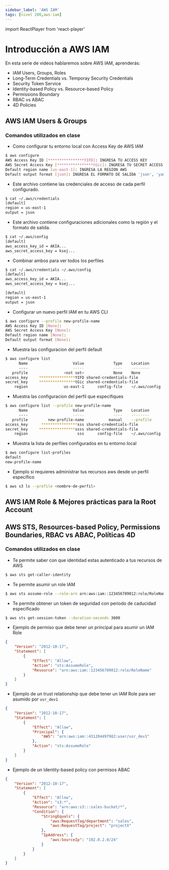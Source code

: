 ```yaml
---
sidebar_label: 'AWS IAM'
tags: [nivel 200,aws-iam]
---
```

import ReactPlayer from 'react-player'

# Introducción a AWS IAM

En esta serie de videos hablaremos sobre AWS IAM, aprenderás:

- IAM Users, Groups, Roles
- Long-Term Credentials vs. Temporay Security Credentials
- Security Token Service
- Identity-based Policy vs. Resource-based Policy
- Permissions Boundary
- RBAC vs ABAC
- 4D Policies

## AWS IAM Users & Groups

<div className="video__wrapper">
    <ReactPlayer className="video__player" controls height="100%" url="https://www.youtube.com/live/JpGrd510olI?si=JTnP5oHVHgWKhhjL&t=3396" width="100%" />
</div>

### Comandos utilizados en clase

- Como configurar tu entorno local con Access Key de AWS IAM
```bash
$ aws configure
AWS Access Key ID [****************YIFD]: INGRESA TU ACCESS KEY
AWS Secret Access Key [****************tGic]: INGRESA TU SECRET ACCESS KEY
Default region name [us-east-1]: INGRESA LA REGION AWS
Default output format [json]: INGRESA EL FORMATO DE SALIDA 'json', 'yaml', 'table' 'none'
```

- Este archivo contiene las credenciales de acceso de cada perfil configurado.
```bash
$ cat ~/.aws/credentials
[default]
region = us-east-1
output = json
```

- Este archivo contiene configuraciones adicionales como la región y el formato de salida.
```bash
$ cat ~/.aws/config
[default]
aws_access_key_id = AKIA...
aws_secret_access_key = ksej...
```

- Combinar ambos para ver todos los perfiles
```bash
$ cat ~/.aws/credentials ~/.aws/config
[default]
aws_access_key_id = AKIA...
aws_secret_access_key = ksej...

[default]
region = us-east-1
output = json
```

- Configurar un nuevo perfil IAM en tu AWS CLI
```bash
$ aws configure --profile new-profile-name
AWS Access Key ID [None]:
AWS Secret Access Key [None]:
Default region name [None]:
Default output format [None]:
```

- Muestra las configuracion del perfil default
```bash
$ aws configure list
      Name                    Value             Type    Location
      ----                    -----             ----    --------
   profile                <not set>             None    None
access_key     ****************YIFD shared-credentials-file
secret_key     ****************tGic shared-credentials-file
    region                us-east-1      config-file    ~/.aws/config
```

- Muestra las configuracion del perfil que especifiques
```bash
$ aws configure list --profile new-profile-name
      Name                    Value             Type    Location
      ----                    -----             ----    --------
   profile         new-profile-name           manual    --profile
access_key      ****************sss shared-credentials-file
secret_key     ****************ssss shared-credentials-file
    region                      sss      config-file    ~/.aws/config
```

- Muestra la lista de perfiles configurados en tu entorno local
```bash
$ aws configure list-profiles
default
new-profile-name
```

- Ejemplo si requieres administrar tus recursos aws desde un perfil específico
```bash
$ aws s3 ls --profile <nombre-de-perfil>
```

## AWS IAM Role & Mejores prácticas para la Root Account

<div className="video__wrapper">
    <ReactPlayer className="video__player" controls height="100%" url="https://www.youtube.com/live/paX8BHTRSwE?si=u3mDPMu44xbfTeXy&t=475" width="100%" />
</div>

## AWS STS, Resources-based Policy, Permissions Boundaries, RBAC vs ABAC, Políticas 4D

<div className="video__wrapper">
    <ReactPlayer className="video__player" controls height="100%" url="https://www.youtube.com/live/ewq06xHAqME?si=EcFGkffhAR7kiRuV&t=363" width="100%" />
</div>

### Comandos utilizados en clase

- Te permite saber con que identidad estas autenticado a tus recursos de AWS
```bash
$ aws sts get-caller-identity
```

- Te permite asumir un role IAM
```bash
$ aws sts assume-role --role-arn arn:aws:iam::123456789012:role/RoleName --role-session-name MySessionName
```
- Te permite obtener un token de seguridad con periodo de caducidad especificado
```bash
$ aws sts get-session-token --duration-seconds 3600
```

- Ejemplo de permiso que debe tener un principal para asumir un IAM Role
```json
{
    "Version": "2012-10-17",
    "Statement": [
        {
            "Effect": "Allow",
            "Action": "sts:AssumeRole",
            "Resource": "arn:aws:iam::123456789012:role/RoleName"
        }
    ]
}
```

- Ejemplo de un trust relationship que debe tener un IAM Role para ser asumido por `usr_dev1`
```json
{
    "Version": "2012-10-17",
    "Statement": [
        {
            "Effect": "Allow",
            "Principal": {
                "AWS": "arn:aws:iam::431204497982:user/usr_dev1"
            },
            "Action": "sts:AssumeRole"
        }
    ]
}
```

- Ejemplo de un Identity-based policy con permisos ABAC
```json
{
    "Version": "2012-10-17",
    "Statement": [
        {
            "Effect": "Allow",
            "Action": "s3:*",
            "Resource": "arn:aws:s3:::sales-bucket/*",
            "Condition": {
                "StringEquals": {
                    "aws:RequestTag/department": "sales",
                    "aws:RequestTag/project": "projectX"
                },
                "IpAddress": {
                    "aws:SourceIp": "192.0.2.0/24"
                }
            }
        }
    ]
}
```